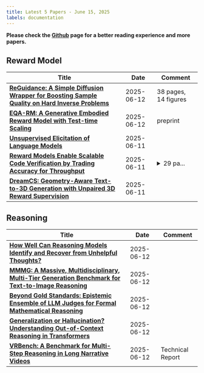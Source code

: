 ```yaml
---
title: Latest 5 Papers - June 15, 2025
labels: documentation
---
```

**Please check the [Github](https://github.com/dingyue772/DailyArxiv) page for a better reading experience and more papers.**

## Reward Model
| **Title** | **Date** | **Comment** |
| --- | --- | --- |
| **[ReGuidance: A Simple Diffusion Wrapper for Boosting Sample Quality on Hard Inverse Problems](http://arxiv.org/abs/2506.10955v1)** | 2025-06-12 | 38 pages, 14 figures |
| **[EQA-RM: A Generative Embodied Reward Model with Test-time Scaling](http://arxiv.org/abs/2506.10389v1)** | 2025-06-12 | preprint |
| **[Unsupervised Elicitation of Language Models](http://arxiv.org/abs/2506.10139v1)** | 2025-06-11 |  |
| **[Reward Models Enable Scalable Code Verification by Trading Accuracy for Throughput](http://arxiv.org/abs/2506.10056v1)** | 2025-06-11 | <details><summary>29 pa...</summary><p>29 pages, 6 figures, code released here: https://github.com/SprocketLab/orm-code-verifier</p></details> |
| **[DreamCS: Geometry-Aware Text-to-3D Generation with Unpaired 3D Reward Supervision](http://arxiv.org/abs/2506.09814v1)** | 2025-06-11 |  |

## Reasoning
| **Title** | **Date** | **Comment** |
| --- | --- | --- |
| **[How Well Can Reasoning Models Identify and Recover from Unhelpful Thoughts?](http://arxiv.org/abs/2506.10979v1)** | 2025-06-12 |  |
| **[MMMG: A Massive, Multidisciplinary, Multi-Tier Generation Benchmark for Text-to-Image Reasoning](http://arxiv.org/abs/2506.10963v1)** | 2025-06-12 |  |
| **[Beyond Gold Standards: Epistemic Ensemble of LLM Judges for Formal Mathematical Reasoning](http://arxiv.org/abs/2506.10903v1)** | 2025-06-12 |  |
| **[Generalization or Hallucination? Understanding Out-of-Context Reasoning in Transformers](http://arxiv.org/abs/2506.10887v1)** | 2025-06-12 |  |
| **[VRBench: A Benchmark for Multi-Step Reasoning in Long Narrative Videos](http://arxiv.org/abs/2506.10857v1)** | 2025-06-12 | Technical Report |


